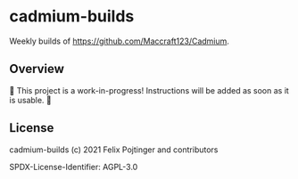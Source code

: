 # cadmium-builds

Weekly builds of https://github.com/Maccraft123/Cadmium.

## Overview

🚧 This project is a work-in-progress! Instructions will be added as soon as it is usable. 🚧

## License

cadmium-builds (c) 2021 Felix Pojtinger and contributors

SPDX-License-Identifier: AGPL-3.0
